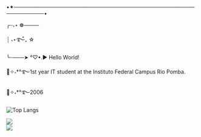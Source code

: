 •✦──────────────────────────────────────────────────────────•

╭┈˖⋆ ❁────

┊ ˖⋆࿐໋₊ ☆

╰┄───➤ °♡•.► Hello World! 

┊͙✧˖*°࿐1st year IT student at the Instituto Federal Campus Rio Pomba. 
<div>
┊͙✧˖*°࿐2006
</div>

![Top Langs](https://github-readme-stats.vercel.app/api/top-langs/?username=anuraghazra&hide_progress=true)

<div>
 <a href="https://instagram.com/luise.lizie?igshid=OGQ5ZDc2ODk2ZA==" target="_blank"><img loading="lazy" src="https://img.shields.io/badge/-Instagram-%23E4405F?style=for-the-badge&logo=instagram&logoColor=white" target="_blank"></a>


<div>
 <img src="https://i.pinimg.com/originals/d7/fc/b9/d7fcb9860b58306dfa28683e4259133b.gif"/>
</div>


